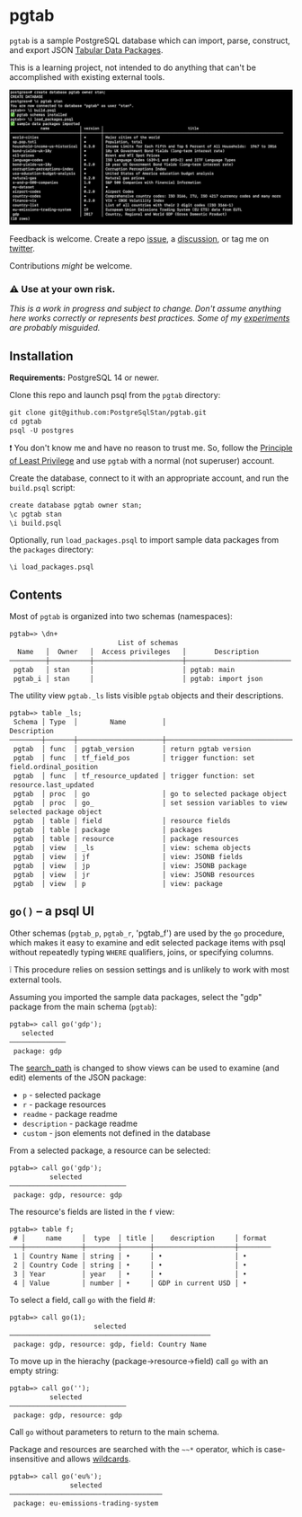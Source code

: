# pgtab

`pgtab` is a sample PostgreSQL database which can import, parse, construct, and export JSON [Tabular Data Packages](https://specs.frictionlessdata.io/tabular-data-package/).

This is a learning project, not intended to do anything that can't be accomplished with existing external tools.

![pgtab installation screenshot](https://github.com/postgresqlstan/pgtab/blob/assets/pgtab_install_screenshot.jpg)


Feedback is welcome. Create a repo [issue](https://github.com/PostgreSqlStan/pgtab/issues/new), a [discussion](https://github.com/PostgreSqlStan/pgtab/discussions), or tag me on [twitter](https://twitter.com/PostgreSQLStan).

Contributions *might* be welcome.

### :warning: Use at your own risk.

*This is a work in progress and subject to change. Don't assume anything here works correctly or represents best practices. Some of my [experiments](https://github.com/PostgreSqlStan/pgtab/issues/2) are probably misguided.*

## Installation

**Requirements:** PostgreSQL 14 or newer.

Clone this repo and launch psql from the `pgtab` directory:

```
git clone git@github.com:PostgreSqlStan/pgtab.git
cd pgtab
psql -U postgres
```

:exclamation: You don't know me and have no reason to trust me. So, follow the [Principle of Least Privilege](https://en.wikipedia.org/wiki/Principle_of_least_privilege) and use `pgtab` with a normal (not superuser) account.

Create the database, connect to it with an appropriate account, and run the `build.psql` script:

```
create database pgtab owner stan;
\c pgtab stan
\i build.psql
```

Optionally, run `load_packages.psql` to import sample data packages from the `packages` directory:

```
\i load_packages.psql
```

## Contents

Most of `pgtab` is organized into two schemas (namespaces):

```
pgtab=> \dn+
                           List of schemas
  Name   │  Owner   │  Access privileges   │       Description
─────────┼──────────┼──────────────────────┼──────────────────────────
 pgtab   │ stan     │                      │ pgtab: main
 pgtab_i │ stan     │                      │ pgtab: import json
```

The utility view `pgtab._ls` lists visible `pgtab` objects and their descriptions.

```
pgtab=> table _ls;
 Schema │ Type  │        Name         │                      Description
────────┼───────┼─────────────────────┼───────────────────────────────────────────────────────
 pgtab  │ func  │ pgtab_version       │ return pgtab version
 pgtab  │ func  │ tf_field_pos        │ trigger function: set field.ordinal_position
 pgtab  │ func  │ tf_resource_updated │ trigger function: set resource.last_updated
 pgtab  │ proc  │ go                  │ go to selected package object
 pgtab  │ proc  │ go_                 │ set session variables to view selected package object
 pgtab  │ table │ field               │ resource fields
 pgtab  │ table │ package             │ packages
 pgtab  │ table │ resource            │ package resources
 pgtab  │ view  │ _ls                 │ view: schema objects
 pgtab  │ view  │ jf                  │ view: JSONB fields
 pgtab  │ view  │ jp                  │ view: JSONB package
 pgtab  │ view  │ jr                  │ view: JSONB resources
 pgtab  │ view  │ p                   │ view: package
```

## `go()` – a psql UI

Other schemas (`pgtab_p`, `pgtab_r`, 'pgtab_f') are used by the `go` procedure, which makes it easy to examine and edit selected package items with psql without repeatedly typing `WHERE` qualifiers, joins, or specifying columns.

:grey_exclamation: This procedure relies on session settings and is unlikely to work with most external tools.

Assuming you imported the sample data packages, select the "gdp" package from the main schema (`pgtab`):

```
pgtab=> call go('gdp');
   selected
──────────────
 package: gdp
```

The [search_path](https://www.postgresql.org/docs/current/ddl-schemas.html#DDL-SCHEMAS-PATH) is changed to show views can be used to examine (and edit) elements of the JSON package:

- `p` - selected package
- `r` - package resources
- `readme` - package readme
- `description` - package readme
- `custom` - json elements not defined in the database


From a selected package, a resource can be selected:

```
pgtab=> call go('gdp');
          selected
─────────────────────────────
 package: gdp, resource: gdp
```

The resource's fields are listed in the `f` view:

```
pgtab=> table f;
 # │     name     │  type  │ title │    description     │ format
───┼──────────────┼────────┼───────┼────────────────────┼────────
 1 │ Country Name │ string │ •     │ •                  │ •
 2 │ Country Code │ string │ •     │ •                  │ •
 3 │ Year         │ year   │ •     │ •                  │ •
 4 │ Value        │ number │ •     │ GDP in current USD │ •
```

To select a field, call `go` with the field #:

```
pgtab=> call go(1);
                     selected
──────────────────────────────────────────────────
 package: gdp, resource: gdp, field: Country Name
```

To move up in the hierachy (package->resource->field) call `go` with an empty string:

```
pgtab=> call go('');
          selected
─────────────────────────────
 package: gdp, resource: gdp
 ```

Call `go` without parameters to return to the main schema.

Package and resources are searched with the `~~*` operator, which is case-insensitive and allows [wildcards](https://www.postgresql.org/docs/15/functions-matching.html#FUNCTIONS-LIKE).

```
pgtab=> call go('eu%');
               selected
──────────────────────────────────────
 package: eu-emissions-trading-system
```

